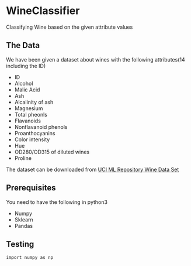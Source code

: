 # WineClassifier
Classifying Wine based on the given attribute values

## The Data
We have been given a dataset about wines with the following attributes(14 including the ID)
* ID
* Alcohol
* Malic Acid
* Ash
* Alcalinity of ash
* Magnesium
* Total pheonls
* Flavanoids
* Nonflavanoid phenols
* Proanthocyanins
* Color intensity
* Hue
* OD280/OD315 of diluted wines
* Proline

The dataset can be downloaded from [UCI ML Repository Wine Data Set](https://archive.ics.uci.edu/ml/datasets/wine)

## Prerequisites
You need to have the following in python3
 * Numpy
 * Sklearn
 * Pandas
 
## Testing
```
import numpy as np
```
